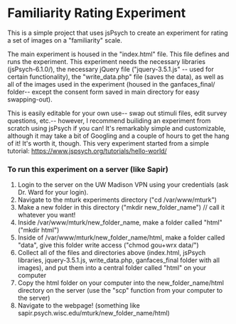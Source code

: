 # Familiarity Rating Experiment
This is a simple project that uses jsPsych to create an experiment for rating a set of images on a "familiarity" scale.

The main experiment is housed in the "index.html" file. This file defines and runs the experiment. 
This experiment needs the necessary libraries (jsPsych-6.1.0/), the necessary jQuery file ("jquery-3.5.1.js" -- used for certain functionality), the "write_data.php" file (saves the data), as well as all of the images used in the experiment (housed in the ganfaces_final/ folder-- except the consent form saved in main directory for easy swapping-out). 

This is easily editable for your own use-- swap out stimuli files, edit survey questions, etc.-- however, I recommend builiding an experiment from scratch using jsPsych if you can!
It's remarkably simple and customizable, although it may take a bit of Googling and a couple of hours to get the hang of it! It's worth it, though. This very experiment started from a simple tutorial: https://www.jspsych.org/tutorials/hello-world/


### To run this experiment on a server (like Sapir)
1. Login to the server on the UW Madison VPN using your credentials (ask Dr. Ward for your login). 
2. Navigate to the mturk experiments directory ("cd /var/www/mturk")
3. Make a new folder in this directory ("mkdir new_folder_name") // call it whatever you want!
4. Inside /var/www/mturk/new_folder_name, make a folder called "html" ("mkdir html")
5. Inside of /var/www/mturk/new_folder_name/html, make a folder called "data", give this folder write access ("chmod gou+wrx data/")
4. Collect all of the files and directories above (index.html, jsPsych libraries, jquery-3.5.1.js, write_data.php, ganfaces_final folder with all images), and put them into a central folder called "html" on your computer
5. Copy the html folder on your computer into the new_folder_name/html directory on the server (use the "scp" function from your computer to the server)
6. Navigate to the webpage! (something like sapir.psych.wisc.edu/mturk/new_folder_name/html)
